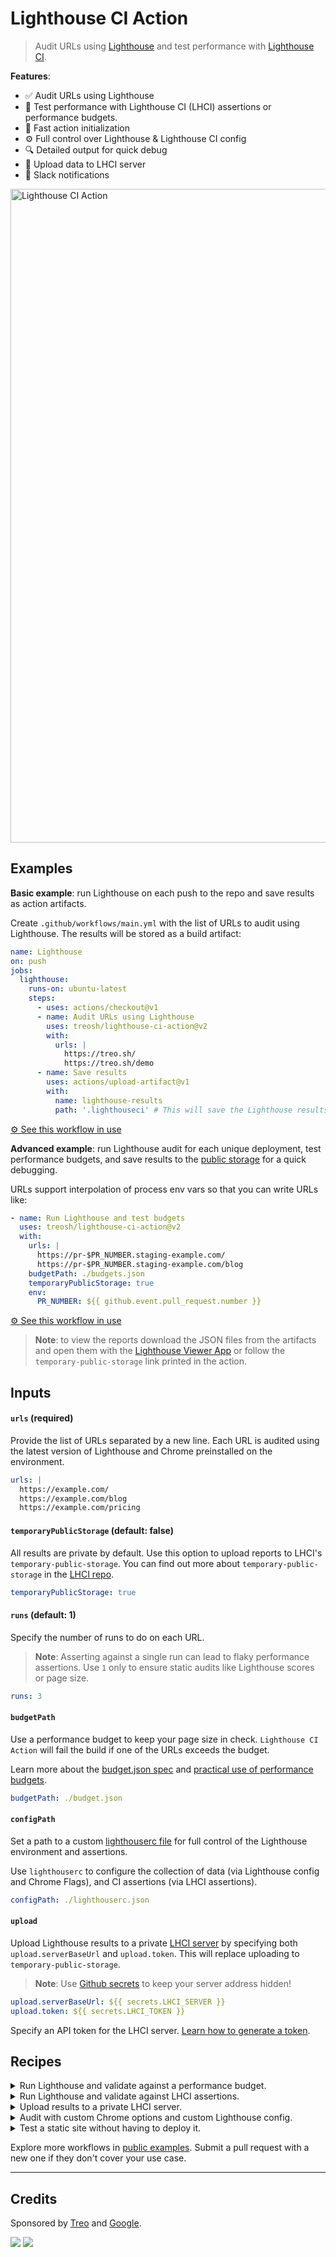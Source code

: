 # Lighthouse CI Action

> Audit URLs using [Lighthouse](https://developers.google.com/web/tools/lighthouse)
> and test performance with [Lighthouse CI](https://github.com/GoogleChrome/lighthouse-ci).

**Features**:

- ✅ Audit URLs using Lighthouse
- 🎯 Test performance with Lighthouse CI (LHCI) assertions or performance budgets.
- 🚀 Fast action initialization
- ⚙️ Full control over Lighthouse & Lighthouse CI config
- 🔍 Detailed output for quick debug
- 💾 Upload data to LHCI server
- 🔔 Slack notifications

<img align="center" width="1046" alt="Lighthouse CI Action" src="https://user-images.githubusercontent.com/158189/68597493-58896f80-049d-11ea-97a2-5c4e7eb4285c.png">

## Examples

**Basic example**: run Lighthouse on each push to the repo and save results as action artifacts.

Create `.github/workflows/main.yml` with the list of URLs to audit using Lighthouse.
The results will be stored as a build artifact:

```yml
name: Lighthouse
on: push
jobs:
  lighthouse:
    runs-on: ubuntu-latest
    steps:
      - uses: actions/checkout@v1
      - name: Audit URLs using Lighthouse
        uses: treosh/lighthouse-ci-action@v2
        with:
          urls: |
            https://treo.sh/
            https://treo.sh/demo
      - name: Save results
        uses: actions/upload-artifact@v1
        with:
          name: lighthouse-results
          path: '.lighthouseci' # This will save the Lighthouse results as .json files
```

[⚙️ See this workflow in use](https://github.com/treosh/lighthouse-ci-action/actions?workflow=LHCI-upload-artifact)

**Advanced example**: run Lighthouse audit for each unique deployment, test performance budgets, and save results to the [public storage](https://github.com/GoogleChrome/lighthouse-ci/blob/master/docs/cli.md#upload) for a quick debugging.

URLs support interpolation of process env vars so that you can write URLs like:

```yml
- name: Run Lighthouse and test budgets
  uses: treosh/lighthouse-ci-action@v2
  with:
    urls: |
      https://pr-$PR_NUMBER.staging-example.com/
      https://pr-$PR_NUMBER.staging-example.com/blog
    budgetPath: ./budgets.json
    temporaryPublicStorage: true
    env:
      PR_NUMBER: ${{ github.event.pull_request.number }}
```

[⚙️ See this workflow in use](https://github.com/treosh/lighthouse-ci-action/actions?workflow=LHCI-urls-interpolation)

> **Note**: to view the reports download the JSON files from the artifacts and open them with the [Lighthouse Viewer App](https://googlechrome.github.io/lighthouse/viewer/) or follow the `temporary-public-storage` link printed in the action.

## Inputs

#### `urls` (required)

Provide the list of URLs separated by a new line.
Each URL is audited using the latest version of Lighthouse and Chrome preinstalled on the environment.

```yml
urls: |
  https://example.com/
  https://example.com/blog
  https://example.com/pricing
```

#### `temporaryPublicStorage` (default: false)

All results are private by default. Use this option to upload reports to LHCI's `temporary-public-storage`. You can find out more about `temporary-public-storage` in the [LHCI repo](https://github.com/GoogleChrome/lighthouse-ci/blob/master/docs/cli.md#upload).

```yml
temporaryPublicStorage: true
```

#### `runs` (default: 1)

Specify the number of runs to do on each URL.

> **Note**: Asserting against a single run can lead to flaky performance assertions.
> Use `1` only to ensure static audits like Lighthouse scores or page size.

```yml
runs: 3
```

#### `budgetPath`

Use a performance budget to keep your page size in check. `Lighthouse CI Action` will fail the build if one of the URLs exceeds the budget.

Learn more about the [budget.json spec](https://github.com/GoogleChrome/budget.json) and [practical use of performance budgets](https://web.dev/use-lighthouse-for-performance-budgets).

```yml
budgetPath: ./budget.json
```

#### `configPath`

Set a path to a custom [lighthouserc file](https://github.com/GoogleChrome/lighthouse-ci/blob/master/docs/cli.md#configuration) for full control of the Lighthouse environment and assertions.

Use `lighthouserc` to configure the collection of data (via Lighthouse config and Chrome Flags), and CI assertions (via LHCI assertions).

```yml
configPath: ./lighthouserc.json
```

#### `upload`

Upload Lighthouse results to a private [LHCI server](https://github.com/GoogleChrome/lighthouse-ci) by specifying both `upload.serverBaseUrl` and `upload.token`.
This will replace uploading to `temporary-public-storage`.

> **Note**: Use [Github secrets](https://help.github.com/en/actions/automating-your-workflow-with-github-actions/creating-and-using-encrypted-secrets#creating-encrypted-secrets) to keep your server address hidden!

```yml
upload.serverBaseUrl: ${{ secrets.LHCI_SERVER }}
upload.token: ${{ secrets.LHCI_TOKEN }}
```

Specify an API token for the LHCI server. [Learn how to generate a token](https://github.com/GoogleChrome/lighthouse-ci/blob/master/docs/getting-started.md#historical-reports--diffing-lighthouse-ci-server).

## Recipes

<details>
 <summary>Run Lighthouse and validate against a performance budget.</summary><br>

Create `.github/workflows/main.yml` with the list of URLs to audit
and identify a budget with `budgetPath`.

#### main.yml

```yml
name: Lighthouse
on: push
jobs:
  lighthouse:
    runs-on: ubuntu-latest
    steps:
      - uses: actions/checkout@v1
      - name: Run Lighthouse on urls and validate with budgets.json
        uses: treosh/lighthouse-ci-action@v2
        with:
          urls: 'https://example.com/'
          budgetPath: './budgets.json'
```

Make a `budget.json` file with [budgets syntax](https://web.dev/use-lighthouse-for-performance-budgets/).

> **Note**: Under the hood, this will be transformed into LHCI assertions.

#### budgets.json

```json
[
  {
    "path": "/*",
    "resourceSizes": [
      {
        "resourceType": "document",
        "budget": 18
      },
      {
        "resourceType": "total",
        "budget": 200
      }
    ]
  }
]
```

<img align="center" width="998" alt="Lighthouse CI Action" src="https://user-images.githubusercontent.com/6392995/68525270-cc046480-0284-11ea-9477-af32fce1e5a2.png">

[⚙️ See this workflow in use](https://github.com/treosh/lighthouse-ci-action/actions?workflow=LHCI-assert-on-budget)

</details>

<details>
 <summary>Run Lighthouse and validate against LHCI assertions.</summary><br>

Create `.github/workflows/main.yml` with the list of URLs to audit
and identify a `lighthouserc` file with `configPath`.

#### main.yml

```yml
name: Lighthouse
on: push
jobs:
  lighthouse:
    runs-on: ubuntu-latest
    steps:
      - uses: actions/checkout@v1
      - name: Run Lighthouse on urls and validate with lighthouserc
        uses: treosh/lighthouse-ci-action@v2
        with:
          urls: 'https://exterkamp.codes/'
          configPath: './lighthouserc.json'
```

Make a `lighthouserc.json` file with [LHCI assertion syntax](https://github.com/GoogleChrome/lighthouse-ci/blob/master/docs/assertions.md).

#### lighthouserc.json

```json
{
  "ci": {
    "assert": {
      "assertions": {
        "first-contentful-paint": ["error", { "minScore": 0.6 }]
      }
    }
  }
}
```

<img align="center" width="998" alt="Lighthouse CI Action" src="https://user-images.githubusercontent.com/6392995/68525259-b42ce080-0284-11ea-9fe5-75fbe20853d9.png">

[⚙️ See this workflow in use](https://github.com/treosh/lighthouse-ci-action/actions?workflow=LHCI-assert-on-lighthouserc)

</details>

<details>
 <summary>Upload results to a private LHCI server.</summary><br>

Create `.github/workflows/main.yml` with the list of URLs to audit using lighthouse,
and identify a `serverBaseUrl` to upload to and an `token` to use.

> **Note**: use [GitHub secrets](https://help.github.com/en/actions/automating-your-workflow-with-github-actions/creating-and-using-encrypted-secrets#creating-encrypted-secrets) to keep your server address hidden!

#### main.yml

```yml
name: Lighthouse
on: push
jobs:
  lighthouse:
    runs-on: ubuntu-latest
    steps:
      - uses: actions/checkout@v1
      - name: Run Lighthouse on urls and upload data to private lhci server
        uses: treosh/lighthouse-ci-action@v2
        with:
          urls: 'https://example.com/'
          upload.serverBaseUrl: ${{ secrets.LHCI_SERVER }}
          upload.token: ${{ secrets.LHCI_API_TOKEN }}
```

<img align="center" width="998" alt="Lighthouse CI Action" src="https://user-images.githubusercontent.com/6392995/68525219-4c769580-0284-11ea-8407-9f2ea89ae845.png">

[⚙️ See this workflow in use](https://github.com/treosh/lighthouse-ci-action/actions?workflow=LHCI-upload-to-private-server)

</details>

<details>
 <summary>Audit with custom Chrome options and custom Lighthouse config.</summary><br>

Create `.github/workflows/main.yml` with the list of URLs to audit and
identify a `lighthouserc` file with `configPath`.

#### main.yml

```yml
name: Lighthouse
on: push
jobs:
  lighthouse:
    runs-on: ubuntu-latest
    steps:
      - uses: actions/checkout@v1
      - name: Run Lighthouse on urls with lighthouserc
        uses: treosh/lighthouse-ci-action@v2
        with:
          urls: 'https://example.com/'
          configPath: './lighthouserc.json'
```

Chrome flags can be set directly in the `lighthouserc`'s `collect` section.

#### lighthouserc.json

```json
{
  "ci": {
    "collect": {
      "numberOfRuns": 1,
      "settings": {
        "chromeFlags": ["--disable-gpu", "--no-sandbox", "--no-zygote"]
      }
    }
  }
}
```

Custom Lighthouse config can be defined in a seperate Lighthouse config using
the [custom Lighthouse config syntax](https://github.com/GoogleChrome/lighthouse/blob/master/docs/configuration.md).
This is then referenced by the `lighthouserc` file in the `configPath`.

#### lighthouserc.json

```json
{
  "ci": {
    "collect": {
      "numberOfRuns": 1,
      "settings": {
        "configPath": "./lighthouse-config.js"
      }
    }
  }
}
```

Then put all the custom Lighthouse config in the file referenced in the `lighthouserc`.

#### lighthouse-config.js

```javascript
module.exports = {
  extends: 'lighthouse:default',
  settings: {
    emulatedFormFactor: 'desktop',
    audits: [{ path: 'metrics/first-contentful-paint', options: { scorePODR: 800, scoreMedian: 1600 } }]
  }
}
```

[⚙️ See this workflow in use](https://github.com/treosh/lighthouse-ci-action/actions?workflow=LHCI-advanced-config)

</details>

<details>
 <summary>Test a static site without having to deploy it.</summary><br>

Create `.github/workflows/main.yml` and identify a `lighthouserc` file with a
`staticDistDir` config.

#### main.yml

```yml
name: Lighthouse
on: push
jobs:
  static-dist-dir:
    runs-on: ubuntu-latest
    steps:
      - uses: actions/checkout@v1
      - name: Run Lighthouse against a static dist dir
        uses: treosh/lighthouse-ci-action@v2
        with:
          # no urls needed, since it uses local folder to scan .html files
          configPath: './lighthouserc.json'
```

#### lighthouserc.json

```json
{
  "ci": {
    "collect": {
      "staticDistDir": "./dist"
    }
  }
}
```

Inside your `staticDistDir` there should be html files that make up your site.
LHCI will run a simple static webserver to host the files, then run an audit
against each of them. More details on this process are in the [Lighthouse CI docs](https://github.com/GoogleChrome/lighthouse-ci/blob/master/docs/getting-started.md#run-lighthouse-ci).

<img align="center" width="998" alt="Lighthouse CI Action" src="https://user-images.githubusercontent.com/6392995/68525233-6b752780-0284-11ea-832c-e662a099e2ca.png">

[⚙️ See this workflow in use](https://github.com/treosh/lighthouse-ci-action/actions?workflow=LHCI-static-dist-dir)

</details>

Explore more workflows in [public examples](./.github/workflows).
Submit a pull request with a new one if they don't cover your use case.

---

## Credits

Sponsored by [Treo](https://treo.sh) and [Google](https://google.com/).

[![](https://github.com/exterkamp/lighthouse-ci-action/workflows/CI/badge.svg)](https://github.com/treosh/lighthouse-ci-action/actions?workflow=CI)
[![](https://img.shields.io/badge/license-MIT-blue.svg)](./LICENSE)
